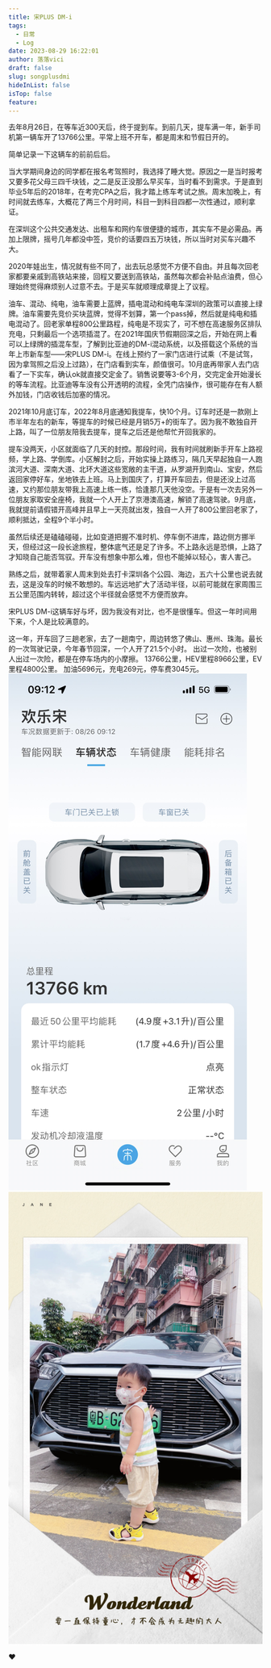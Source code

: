 ```yaml
---
title: 宋PLUS DM-i
tags:
  - 日常
  - Log
date: 2023-08-29 16:22:01
author: 落落vici
draft: false
slug: songplusdmi
hideInList: false
isTop: false
feature:
---
```

去年8月26日，在等车近300天后，终于提到车。到前几天，提车满一年，新手司机第一辆车开了13766公里。平常上班不开车，都是周末和节假日开的。

简单记录一下这辆车的前前后后。

当大学期间身边的同学都在报名考驾照时，我选择了睡大觉。原因之一是当时报考又要多花父母三四千块钱，之二是反正没那么早买车，当时看不到需求。于是直到毕业5年后的2018年，在考完CPA之后，我才踏上练车考试之旅。周末加晚上，有时间就去练车，大概花了两三个月时间，科目一到科目四都一次性通过，顺利拿证。

在深圳这个公共交通发达、出租车和网约车很便捷的城市，其实车不是必需品。再加上限牌，摇号几年都没中签，竞价的话要四五万块钱，所以当时对买车兴趣不大。

2020年娃出生，情况就有些不同了，出去玩总感觉不方便不自由。并且每次回老家都要亲戚到高铁站来接，回程又要送到高铁站，虽然每次都会补贴点油费，但心理始终觉得麻烦别人过意不去。于是买车就顺理成章提上了议程。

油车、混动、纯电，油车需要上蓝牌，插电混动和纯电车深圳的政策可以直接上绿牌。油车需要先竞价买块蓝牌，觉得不划算，第一个pass掉，然后就是纯电和插电混动了。回老家单程800公里路程，纯电是不现实了，可不想在高速服务区排队充电，只剩最后一个选项插混了。在2021年国庆节假期回深之后，开始在网上看可以上绿牌的插混车型，了解到比亚迪的DM-i混动系统，以及搭载这个系统的当年上市新车型——宋PLUS DM-i。在线上预约了一家门店进行试乘（不是试驾，因为拿驾照之后没上过路），在门店看到实车，颜值很可。10月底再带家人去门店看了一下实车，确认ok就直接交定金了。销售说要等3-6个月，交完定金开始漫长的等车流程。比亚迪等车没有公开透明的流程，全凭门店操作，很可能存在有人额外加钱，门店收钱后加塞的情况。

2021年10月底订车，2022年8月底通知我提车，快10个月。订车时还是一款刚上市半年左右的新车，等提车的时候已经是月销5万+的街车了。因为我不敢独自开上路，叫了一位朋友陪我去提车，提车之后还是他帮忙开回我家的。

提车没两天，小区就面临了几天的封控。那段时间，我有时间就刷新手开车上路视频，学上路、学倒库。小区解封之后，开始实操上路练习，隔几天早起独自一人跑滨河大道、深南大道、北环大道这些宽敞的主干道，从罗湖开到南山、宝安，然后返回家停好车，坐地铁去上班。马上到国庆了，打算开车回去，但是还没上过高速，又约那位朋友带我上高速上练一练，恰逢那几天他没空。于是有一次去另外一位朋友家取安全座椅，我就一个人开上了京港澳高速，解锁了高速驾驶。9月底，我就提前请假错开高峰并且早上一天亮就出发，独自一人开了800公里回老家了，顺利抵达，全程9个半小时。

虽然后续还是磕磕碰碰，比如变道把握不准时机、停车倒不进库，路边侧方挪半天，但经过这一段长途旅程，整体底气还是足了许多。不上路永远是恐惧，上路了才知晓自己能否驾驭。开车没有想象中那么难，但也不能掉以轻心，害人害己。

熟练之后，就带着家人周末到处去打卡深圳各个公园、海边，五六十公里也说去就去，这是没车的时候不敢想的。车远远地扩大了活动半径，以前可能就在家周围三五公里范围内转转，超过这个半径就会感觉不方便而放弃。

宋PLUS DM-i这辆车好与坏，因为我没有对比，也不是很懂车。但这一年时间用下来，个人是比较满意的。

这一年，开车回了三趟老家，去了一趟南宁，周边转悠了佛山、惠州、珠海。最长的一次驾驶记录，今年春节回深，一个人开了21.5个小时。
出过一次险，也被别人出过一次险，都是在停车场内的小摩擦。
13766公里，HEV里程8966公里，EV里程4800公里。
加油5696元，充电269元，停车费3045元。
<gallery>![](https://raw.githubusercontent.com/cosine00/Image/main/202308291750624.jpg)![](https://raw.githubusercontent.com/cosine00/Image/main/202308291753083.jpg)<gallery>


❤
